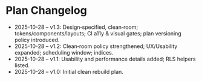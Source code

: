 # Plan Changelog

- 2025-10-28 – v1.3: Design‑specified, clean‑room; tokens/components/layouts; CI a11y & visual gates; plan versioning policy introduced.
- 2025-10-28 – v1.2: Clean‑room policy strengthened; UX/Usability expanded; scheduling window; indices.
- 2025-10-28 – v1.1: Usability and performance details added; RLS helpers listed.
- 2025-10-28 – v1.0: Initial clean rebuild plan.
